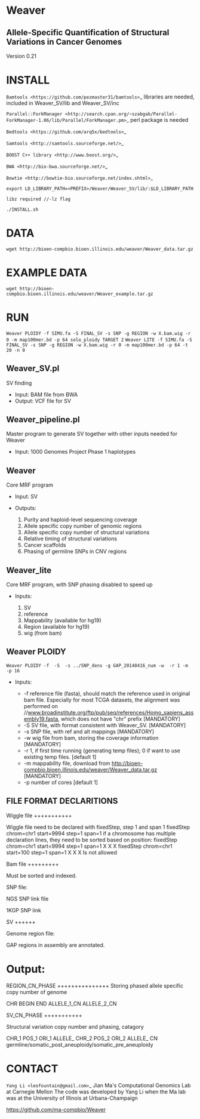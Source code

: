 # Weaver

## Allele-Specific Quantification of Structural Variations in Cancer Genomes

Version 0.21


INSTALL
=========


`Bamtools <https://github.com/pezmaster31/bamtools>`_ libraries are needed, included in Weaver_SV/lib and Weaver_SV/inc

`Parallel::ForkManager <http://search.cpan.org/~szabgab/Parallel-ForkManager-1.06/lib/Parallel/ForkManager.pm>`_ perl package is needed

`Bedtools <https://github.com/arq5x/bedtools>`_

`Samtools <http://samtools.sourceforge.net/>`_

`BOOST C++ library <http://www.boost.org/>`_

`BWA <http://bio-bwa.sourceforge.net/>`_

`Bowtie <http://bowtie-bio.sourceforge.net/index.shtml>`_

``export LD_LIBRARY_PATH=<PREFIX>/Weaver/Weaver_SV/lib/:$LD_LIBRARY_PATH``

``libz required //-lz flag``
 


``./INSTALL.sh``



DATA
=========


``wget http://bioen-compbio.bioen.illinois.edu/weaver/Weaver_data.tar.gz``





EXAMPLE DATA
=========

``wget http://bioen-compbio.bioen.illinois.edu/weaver/Weaver_example.tar.gz``



RUN
=========

``Weaver PLOIDY -f SIMU.fa -S FINAL_SV -s SNP -g REGION -w X.bam.wig -r 0 -m map100mer.bd -p 64
solo_ploidy TARGET 2``
``Weaver LITE -f SIMU.fa -S FINAL_SV -s SNP -g REGION -w X.bam.wig -r 0 -m map100mer.bd -p 64 -t 20 -n 0``


Weaver_SV.pl
----------------------------
SV finding

* Input: BAM file from BWA
* Output: VCF file for SV


Weaver_pipeline.pl
----------------------------
Master program to generate SV together with other inputs needed for Weaver

* Input: 1000 Genomes Project Phase 1 haplotypes




Weaver
----------------------------
Core MRF program

* Input: SV
* Outputs:

	1.	Purity and haploid-level sequencing coverage
	2.	Allele specific copy number of genomic regions
	3.	Allele specific copy number of structural variations
	4.	Relative timing of structural variations
	5.	Cancer scaffolds
	6.	Phasing of germline SNPs in CNV regions




Weaver_lite
----------------------------
Core MRF program, with SNP phasing disabled to speed up

* Inputs:

	1.	SV
	2.	reference
	3.	Mappability (available for hg19)
	4.	Region (available for hg19)
	5.	wig (from bam)




Weaver PLOIDY
-------------------------

``Weaver PLOIDY -f  -S  -s ../SNP_dens -g GAP_20140416_num -w  -r 1 -m  -p 16``



* Inputs:

    * -f reference file (fasta), should match the reference used in original bam file. Especially for most TCGA datasets, the alignment was performed on //www.broadinstitute.org/ftp/pub/seq/references/Homo_sapiens_assembly19.fasta, which does not have "chr" prefix  [MANDATORY]
    * -S SV file, with format consistent with Weaver_SV. [MANDATORY]
    * -s SNP file, with ref and alt mappings [MANDATORY]
    * -w wig file from bam, storing the coverage information [MANDATORY]
    * -r 1, if first time running (generating temp files); 0 if want to use existing temp files. [default 1]
    * -m mappability file, download from http://bioen-compbio.bioen.illinois.edu/weaver/Weaver_data.tar.gz [MANDATORY]
    * -p number of cores [default 1]



FILE FORMAT DECLARITIONS
---------------------------

Wiggle file
+++++++++++

Wiggle file need to be declared with fixedStep, step 1 and span 1
fixedStep chrom=chr1 start=9994 step=1 span=1
if a chromosome has multiple declaration lines, they need to be sorted based on position:
fixedStep chrom=chr1 start=9994 step=1 span=1
X
X
X
fixedStep chrom=chr1 start=100 step=1 span=1
X
X
X
Is not allowed



Bam file
+++++++++

Must be sorted and indexed.

SNP file:

NGS SNP link file


1KGP SNP link


SV
++++++


Genome region file:

GAP regions in assembly are annotated.


Output:
=======

REGION_CN_PHASE
+++++++++++++++
Storing phased allele specific copy number of genome

CHR	BEGIN	END	ALLELE_1_CN	ALLELE_2_CN




SV_CN_PHASE
+++++++++++

Structural variation copy number and phasing, catagory

CHR_1	POS_1	ORI_1	ALLELE_	CHR_2   POS_2   ORI_2   ALLELE_	CN	germline/somatic_post_aneuploidy/somatic_pre_aneuploidy


CONTACT
=======

`Yang Li <leofountain@gmail.com>`_
Jian Ma's Computational Genomics Lab at Carnegie Mellon
The code was developed by Yang Li when the Ma lab was at the University of Illinois at Urbana-Champaign

https://github.com/ma-compbio/Weaver


